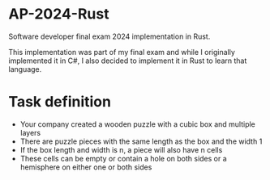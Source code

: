 # AP-2024-Rust
Software developer final exam 2024 implementation in Rust.

This implementation was part of my final exam and while I originally implemented it in C#, I also decided to implement it in Rust to learn that language.

# Task definition
- Your company created a wooden puzzle with a cubic box and multiple layers
- There are puzzle pieces with the same length as the box and the width 1
- If the box length and width is n, a piece will also have n cells
- These cells can be empty or contain a hole on both sides or a hemisphere on either one or both sides
  
